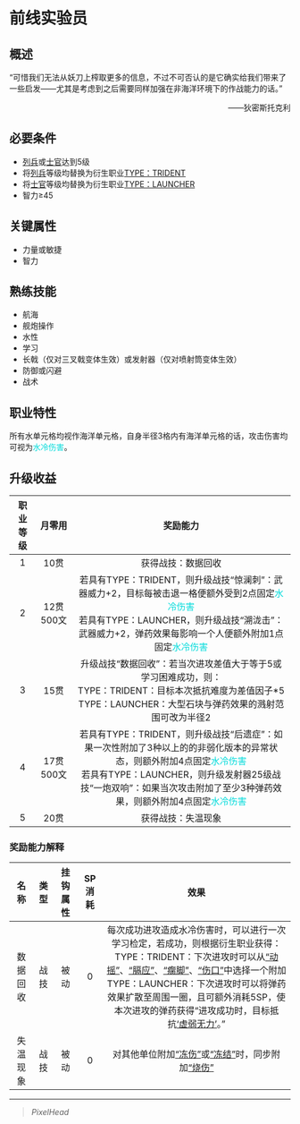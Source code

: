 # 前线实验员

## 概述

“可惜我们无法从妖刀上榨取更多的信息，不过不可否认的是它确实给我们带来了一些启发——尤其是考虑到之后需要同样加强在非海洋环境下的作战能力的话。”
<div align="right">——狄密斯托克利</div>

## 必要条件

* <a href="../enlistedpersonnel" target="_blank">列兵</a>或<a href="../noncommissionedofficer" target="_blank">士官</a>达到5级
* 将<a href="../enlistedpersonnel" target="_blank">列兵</a>等级均替换为衍生职业<a href="../TYPE：TRIDENT" target="_blank">TYPE：TRIDENT</a>
* 将<a href="../noncommissionedofficer" target="_blank">士官</a>等级均替换为衍生职业<a href="../TYPE：LAUNCHER" target="_blank">TYPE：LAUNCHER</a>
* 智力≥45

## 关键属性

* 力量或敏捷
* 智力

## 熟练技能

* 航海
* 舰炮操作
* 水性
* 学习
* 长戟（仅对三叉戟变体生效）或发射器（仅对喷射筒变体生效）
* 防御或闪避
* 战术

## 职业特性

所有水单元格均视作海洋单元格，自身半径3格内有海洋单元格的话，攻击伤害均可视为<font color="#00dbdb">水冷伤害</font>。

## 升级收益

职业等级|月零用|奖励能力
:--:|:--:|:--:
1|10贯|获得战技：数据回收
2|12贯500文|若具有TYPE：TRIDENT，则升级战技“惊澜刺”：武器威力+2，目标每被击退一格便额外受到2点固定<font color="#00dbdb">水冷伤害</font><br>若具有TYPE：LAUNCHER，则升级战技“溯泷击”：武器威力+2，弹药效果每影响一个人便额外附加1点固定<font color="#00dbdb">水冷伤害</font>
3|15贯|升级战技“数据回收”：若当次进攻差值大于等于5或学习困难成功，则：<br>TYPE：TRIDENT：目标本次抵抗难度为差值因子*5<br>TYPE：LAUNCHER：大型石块与弹药效果的溅射范围可改为半径2
4|17贯500文|若具有TYPE：TRIDENT，则升级战技“后遗症”：如果一次性附加了3种以上的的非弱化版本的异常状态，则额外附加4点固定<font color="#00dbdb">水冷伤害</font><br>若具有TYPE：LAUNCHER，则升级发射器25级战技“一炮双响”：如果当次攻击附加了至少3种弹药效果，则额外附加4点固定<font color="#00dbdb">水冷伤害</font>
5|20贯|获得战技：失温现象

### 奖励能力解释

名称|类型|挂钩属性|SP消耗|效果
:--:|:--:|:--:|:--:|:--:
数据回收|战技|被动|0|每次成功进攻造成水冷伤害时，可以进行一次学习检定，若成功，则根据衍生职业获得：<br>TYPE：TRIDENT：下次进攻时可以从<a href="../../../../status/normal/#动摇" target="_blank">“动摇”</a>、<a href="../../../../status/normal/#膈应" target="_blank">“膈应”</a>、<a href="../../../../status/normal/#瘸脚" target="_blank">“瘸脚”</a>、<a href="../../../../status/normal/#伤口" target="_blank">“伤口”</a>中选择一个附加<br>TYPE：LAUNCHER：下次进攻时可以将弹药效果扩散至周围一圈，且可额外消耗5SP，使本次进攻的弹药获得“进攻成功时，目标抵抗<a href="../../../../status/normal/#虚弱无力" target="_blank">‘虚弱无力’</a>。”
失温现象|战技|被动|0|对其他单位附加<a href="../../../../status/normal/#冻伤" target="_blank">“冻伤”</a>或<a href="../../../../status/normal/#冻结" target="_blank">“冻结”</a>时，同步附加<a href="../../../../status/normal/#烧伤" target="_blank">“烧伤”</a>

---

> *PixelHead*
